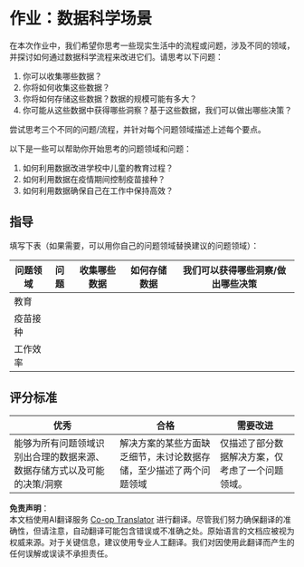<!--
CO_OP_TRANSLATOR_METADATA:
{
  "original_hash": "4e0f1773b9bee1be3b28f9fe2c71b3de",
  "translation_date": "2025-08-24T12:37:10+00:00",
  "source_file": "1-Introduction/01-defining-data-science/assignment.md",
  "language_code": "zh"
}
-->
# 作业：数据科学场景

在本次作业中，我们希望你思考一些现实生活中的流程或问题，涉及不同的领域，并探讨如何通过数据科学流程来改进它们。请思考以下问题：

1. 你可以收集哪些数据？
1. 你将如何收集这些数据？
1. 你将如何存储这些数据？数据的规模可能有多大？
1. 你可能从这些数据中获得哪些洞察？基于这些数据，我们可以做出哪些决策？

尝试思考三个不同的问题/流程，并针对每个问题领域描述上述每个要点。

以下是一些可以帮助你开始思考的问题领域和问题：

1. 如何利用数据改进学校中儿童的教育过程？
1. 如何利用数据在疫情期间控制疫苗接种？
1. 如何利用数据确保自己在工作中保持高效？

## 指导

填写下表（如果需要，可以用你自己的问题领域替换建议的问题领域）：

| 问题领域 | 问题 | 收集哪些数据 | 如何存储数据 | 我们可以获得哪些洞察/做出哪些决策 | 
|----------|------|--------------|--------------|-----------------------------------|
| 教育     |      |              |              |                                   |
| 疫苗接种 |      |              |              |                                   |
| 工作效率 |      |              |              |                                   |

## 评分标准

优秀 | 合格 | 需要改进
--- | --- | -- |
能够为所有问题领域识别出合理的数据来源、数据存储方式以及可能的决策/洞察 | 解决方案的某些方面缺乏细节，未讨论数据存储，至少描述了两个问题领域 | 仅描述了部分数据解决方案，仅考虑了一个问题领域。

**免责声明**：  
本文档使用AI翻译服务 [Co-op Translator](https://github.com/Azure/co-op-translator) 进行翻译。尽管我们努力确保翻译的准确性，但请注意，自动翻译可能包含错误或不准确之处。原始语言的文档应被视为权威来源。对于关键信息，建议使用专业人工翻译。我们对因使用此翻译而产生的任何误解或误读不承担责任。